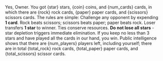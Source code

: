 Yes, Owner. You got {star} stars, {coin} coins, and {num_cards} cards, in which there are {rock} rock cards, {paper} paper cards, and {scissors} scissors cards. The rules are simple: Challenge any opponent by expending **1 card**. Rock beats scissors; scissors beats paper; paper beats rock. Loser transfers **1 star** to winner. Ties conserve resources. **Do not lose all stars** - star depletion triggers immediate elimination. If you keep no less than 3 stars and have played all the cards in our hand, you win. Public intelligence shows that there are {num_players} players left, including yourself; there are in total {total_rock} rock cards, {total_paper} paper cards, and {total_scissors} scissor cards.
